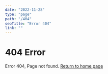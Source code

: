 ```yaml
---
date: "2022-11-28"
type: "page"
path: "/404"
seoTitle: "Error 404"
link: ""
---
```


# 404 Error

Error 404, Page not found.
[Return to home page](/)
